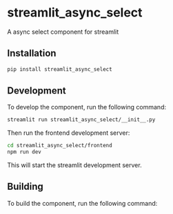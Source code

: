 # streamlit_async_select

A async select component for streamlit

## Installation

```bash
pip install streamlit_async_select
```


## Development

To develop the component, run the following command:

```bash
streamlit run streamlit_async_select/__init__.py
```

Then run the frontend development server:

```bash
cd streamlit_async_select/frontend
npm run dev
```

This will start the streamlit development server.

## Building

To build the component, run the following command:
